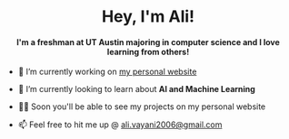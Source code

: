 <h1 align="center">Hey, I'm Ali!</h1>
<h4 align="center">I'm a freshman at UT Austin majoring in computer science and I love learning from others! </h4>

- 🔭 I’m currently working on [my personal website](https://github.com/pAsta-kun/portfolioWebsite)

- 🌱 I’m currently looking to learn about **AI and Machine Learning**

- 👨‍💻 Soon you'll be able to see my projects on my personal website

- 📫 Feel free to hit me up @ ali.vayani2006@gmail.com

    
<!--
**pAsta-kun/pAsta-kun** is a ✨ _special_ ✨ repository because its `README.md` (this file) appears on your GitHub profile.

Here are some ideas to get you started:

- 🔭 I’m currently working on ...
- 🌱 I’m currently learning ...
- 👯 I’m looking to collaborate on ...
- 🤔 I’m looking for help with ...
- 💬 Ask me about ...
- 📫 How to reach me: ...
- 😄 Pronouns: ...
- ⚡ Fun fact: ...
-->
